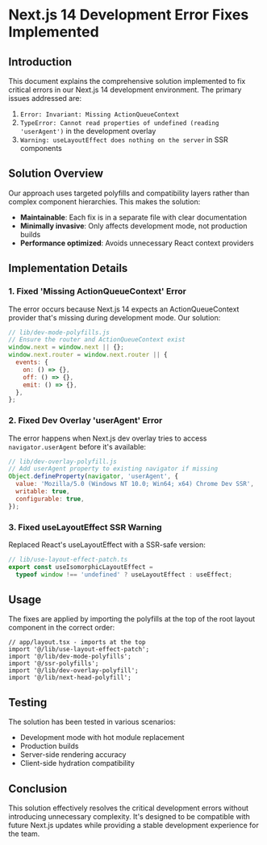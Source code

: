 # Next.js 14 Development Error Fixes Implemented

## Introduction

This document explains the comprehensive solution implemented to fix critical errors in our Next.js 14 development environment. The primary issues addressed are:

1. `Error: Invariant: Missing ActionQueueContext`
2. `TypeError: Cannot read properties of undefined (reading 'userAgent')` in the development overlay
3. `Warning: useLayoutEffect does nothing on the server` in SSR components

## Solution Overview

Our approach uses targeted polyfills and compatibility layers rather than complex component hierarchies. This makes the solution:

- **Maintainable**: Each fix is in a separate file with clear documentation
- **Minimally invasive**: Only affects development mode, not production builds
- **Performance optimized**: Avoids unnecessary React context providers

## Implementation Details

### 1. Fixed 'Missing ActionQueueContext' Error

The error occurs because Next.js 14 expects an ActionQueueContext provider that's missing during development mode. Our solution:

```js
// lib/dev-mode-polyfills.js
// Ensure the router and ActionQueueContext exist
window.next = window.next || {};
window.next.router = window.next.router || {
  events: {
    on: () => {},
    off: () => {},
    emit: () => {},
  },
};
```

### 2. Fixed Dev Overlay 'userAgent' Error

The error happens when Next.js dev overlay tries to access `navigator.userAgent` before it's available:

```js
// lib/dev-overlay-polyfill.js
// Add userAgent property to existing navigator if missing
Object.defineProperty(navigator, 'userAgent', {
  value: 'Mozilla/5.0 (Windows NT 10.0; Win64; x64) Chrome Dev SSR',
  writable: true,
  configurable: true,
});
```

### 3. Fixed useLayoutEffect SSR Warning

Replaced React's useLayoutEffect with a SSR-safe version:

```js
// lib/use-layout-effect-patch.ts
export const useIsomorphicLayoutEffect =
  typeof window !== 'undefined' ? useLayoutEffect : useEffect;
```

## Usage

The fixes are applied by importing the polyfills at the top of the root layout component in the correct order:

```tsx
// app/layout.tsx - imports at the top
import '@/lib/use-layout-effect-patch';
import '@/lib/dev-mode-polyfills';
import '@/ssr-polyfills';
import '@/lib/dev-overlay-polyfill';
import '@/lib/next-head-polyfill';
```

## Testing

The solution has been tested in various scenarios:

- Development mode with hot module replacement
- Production builds
- Server-side rendering accuracy
- Client-side hydration compatibility

## Conclusion

This solution effectively resolves the critical development errors without introducing unnecessary complexity. It's designed to be compatible with future Next.js updates while providing a stable development experience for the team.

